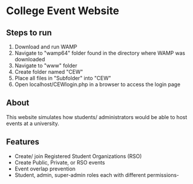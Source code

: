 # College Event Website
 
## Steps to run
1. Download and run WAMP 
2. Navigate to "wamp64" folder found in the directory where WAMP was downloaded
3. Navigate to "www" folder 
4. Create folder named "CEW"
5. Place all files in "Subfolder" into "CEW"
6. Open localhost/CEWlogin.php in a browser to access the login page

## About
This website simulates how students/ administrators would be able to host events at a university.

## Features
- Create/ join Registered Student Organizations (RSO)
- Create Public, Private, or RSO events
- Event overlap prevention
- Student, admin, super-admin roles each with different permissions- 
